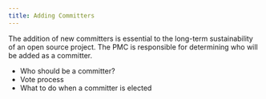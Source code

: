 ```yaml
---
title: Adding Committers
---
```


The addition of new committers is essential to the long-term 
sustainability of an open source project. The PMC is responsible for
determining who will be added as a committer.

* Who should be a committer?
* Vote process
* What to do when a committer is elected


